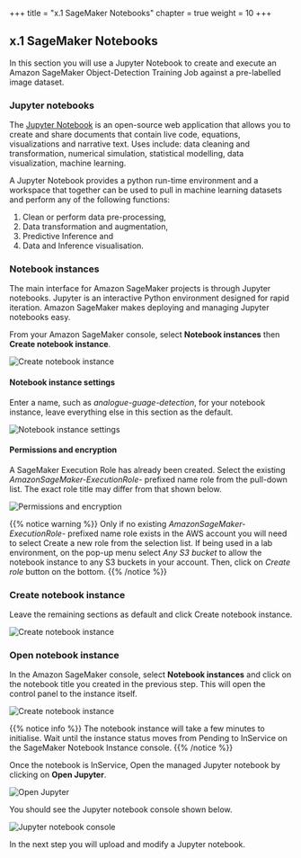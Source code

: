 +++
title = "x.1 SageMaker Notebooks"
chapter = true
weight = 10
+++

## x.1 SageMaker Notebooks

In this section you will use a Jupyter Notebook to create and execute an Amazon SageMaker Object-Detection Training Job against a pre-labelled image dataset.

### Jupyter notebooks

The [Jupyter Notebook](https://jupyter.org/) is an open-source web application that allows you to create and share documents that contain live code, equations, visualizations and narrative text. Uses include: data cleaning and transformation, numerical simulation, statistical modelling, data visualization, machine learning.

A Jupyter Notebook provides a python run-time environment and a workspace that together can be used to pull in machine learning datasets and perform any of the following functions:

1. Clean or perform data pre-processing,
2. Data transformation and augmentation,
3. Predictive Inference and
4. Data and Inference visualisation.

### Notebook instances

The main interface for Amazon SageMaker projects is through Jupyter notebooks. Jupyter is an interactive Python environment designed for rapid iteration. Amazon SageMaker makes deploying and managing Jupyter notebooks easy.

From your Amazon SageMaker console, select **Notebook instances** then **Create notebook instance**.

![Create notebook instance](10_sagemaker_notebook/images/sagemaker-create-notebook-1.png "Create notebook instance")

#### Notebook instance settings

Enter a name, such as *analogue-guage-detection*, for your notebook instance, leave everything else in this section as the default.

![Notebook instance settings](10_sagemaker_notebook/images/sagemaker-create-notebook-2.png "Notebook instance settings")

#### Permissions and encryption

A SageMaker Execution Role has already been created. Select the existing *AmazonSageMaker-ExecutionRole-* prefixed name role from the pull-down list. The exact role title may differ from that shown below.

![Permissions and encryption](10_sagemaker_notebook/images/sagemaker-create-notebook-3.png "Permissions and encryption")

{{% notice warning %}}
Only if no existing *AmazonSageMaker-ExecutionRole-* prefixed name role exists in the AWS account you will need to select Create a new role from the selection list. If being used in a lab environment, on the pop-up menu select *Any S3 bucket* to allow the notebook instance to any S3 buckets in your account. Then, click on *Create role* button on the bottom.
{{% /notice %}}

### Create notebook instance

Leave the remaining sections as default and click Create notebook instance.

![Create notebook instance](10_sagemaker_notebook/images/sagemaker-create-notebook-4.png "Create notebook instance")

### Open notebook instance

In the Amazon SageMaker console, select **Notebook instances** and click on the notebook title you created in the previous step. This will open the control panel to the instance itself.

![Create notebook instance](10_sagemaker_notebook/images/sagemaker-create-notebook-5.png "Create notebook instance")

{{% notice info %}}
The notebook instance will take a few minutes to initialise. Wait until the instance status moves from Pending to InService on the SageMaker Notebook Instance console.
{{% /notice %}}

Once the notebook is InService, Open the managed Jupyter notebook by clicking on **Open Jupyter**.

![Open Jupyter](10_sagemaker_notebook/images/sagemaker-create-notebook-6.png "Open Jupyter")

You should see the Jupyter notebook console shown below.

![Jupyter notebook console](10_sagemaker_notebook/images/sagemaker-create-notebook-7.png "Jupyter notebook console")

In the next step you will upload and modify a Jupyter notebook.
